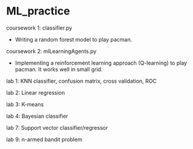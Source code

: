 # ML_practice

coursework 1: classifier.py
- Writing a random forest model to play pacman.

coursework 2: mlLearningAgents.py
- Implementing a reinforcement learning approach (Q-learning) to play pacman. It works well in small grid.

lab 1: KNN classifier, confusion matrix, cross validation, ROC

lab 2: Linear regression

lab 3: K-means

lab 4: Bayesian classifier

lab 7: Support vector classifier/regressor

lab 9: n-armed bandit problem
